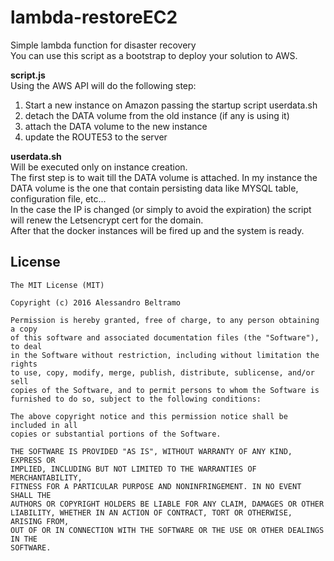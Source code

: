 # lambda-restoreEC2
Simple lambda function for disaster recovery  
You can use this script as a bootstrap to deploy your solution to AWS.  

**script.js**  
Using the AWS API will do the following step:  
1. Start a new instance on Amazon passing the startup script userdata.sh  
2. detach the DATA volume from the old instance (if any is using it)  
3. attach the DATA volume to the new instance  
4. update the ROUTE53 to the server  
  
**userdata.sh**  
Will be executed only on instance creation.  
The first step is to wait till the DATA volume is attached. In my instance the DATA volume is the one that contain persisting data like MYSQL table, configuration file, etc...  
In the case the IP is changed (or simply to avoid the expiration) the script will renew the Letsencrypt cert for the domain.  
After that the docker instances will be fired up and the system is ready.

License
-------
	The MIT License (MIT)

	Copyright (c) 2016 Alessandro Beltramo

	Permission is hereby granted, free of charge, to any person obtaining a copy
	of this software and associated documentation files (the "Software"), to deal
	in the Software without restriction, including without limitation the rights
	to use, copy, modify, merge, publish, distribute, sublicense, and/or sell
	copies of the Software, and to permit persons to whom the Software is
	furnished to do so, subject to the following conditions:

	The above copyright notice and this permission notice shall be included in all
	copies or substantial portions of the Software.

	THE SOFTWARE IS PROVIDED "AS IS", WITHOUT WARRANTY OF ANY KIND, EXPRESS OR
	IMPLIED, INCLUDING BUT NOT LIMITED TO THE WARRANTIES OF MERCHANTABILITY,
	FITNESS FOR A PARTICULAR PURPOSE AND NONINFRINGEMENT. IN NO EVENT SHALL THE
	AUTHORS OR COPYRIGHT HOLDERS BE LIABLE FOR ANY CLAIM, DAMAGES OR OTHER
	LIABILITY, WHETHER IN AN ACTION OF CONTRACT, TORT OR OTHERWISE, ARISING FROM,
	OUT OF OR IN CONNECTION WITH THE SOFTWARE OR THE USE OR OTHER DEALINGS IN THE
	SOFTWARE.
